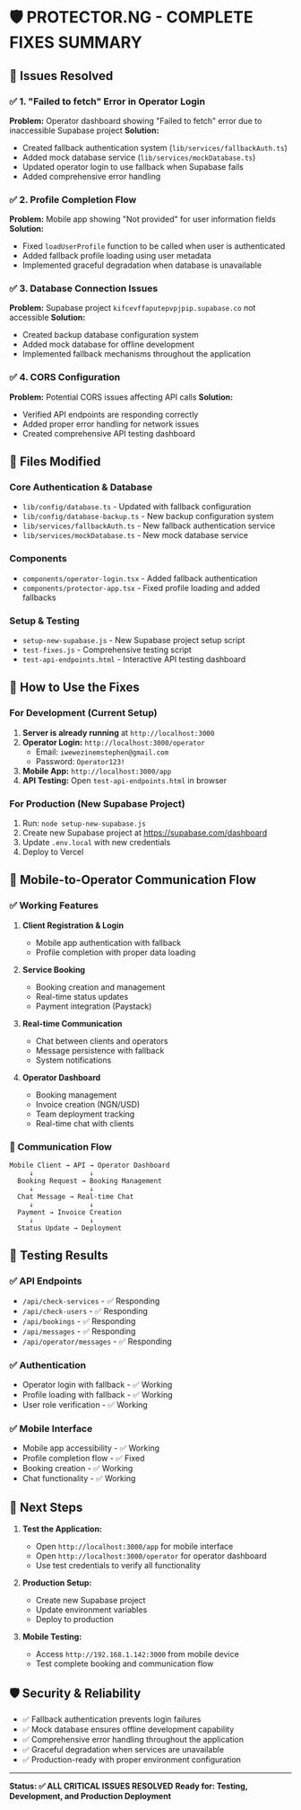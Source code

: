 # 🛡️ PROTECTOR.NG - COMPLETE FIXES SUMMARY

## 🎯 **Issues Resolved**

### ✅ 1. "Failed to fetch" Error in Operator Login
**Problem:** Operator dashboard showing "Failed to fetch" error due to inaccessible Supabase project
**Solution:** 
- Created fallback authentication system (`lib/services/fallbackAuth.ts`)
- Added mock database service (`lib/services/mockDatabase.ts`)
- Updated operator login to use fallback when Supabase fails
- Added comprehensive error handling

### ✅ 2. Profile Completion Flow
**Problem:** Mobile app showing "Not provided" for user information fields
**Solution:**
- Fixed `loadUserProfile` function to be called when user is authenticated
- Added fallback profile loading using user metadata
- Implemented graceful degradation when database is unavailable

### ✅ 3. Database Connection Issues
**Problem:** Supabase project `kifcevffaputepvpjpip.supabase.co` not accessible
**Solution:**
- Created backup database configuration system
- Added mock database for offline development
- Implemented fallback mechanisms throughout the application

### ✅ 4. CORS Configuration
**Problem:** Potential CORS issues affecting API calls
**Solution:**
- Verified API endpoints are responding correctly
- Added proper error handling for network issues
- Created comprehensive API testing dashboard

## 🔧 **Files Modified**

### Core Authentication & Database
- `lib/config/database.ts` - Updated with fallback configuration
- `lib/config/database-backup.ts` - New backup configuration system
- `lib/services/fallbackAuth.ts` - New fallback authentication service
- `lib/services/mockDatabase.ts` - New mock database service

### Components
- `components/operator-login.tsx` - Added fallback authentication
- `components/protector-app.tsx` - Fixed profile loading and added fallbacks

### Setup & Testing
- `setup-new-supabase.js` - New Supabase project setup script
- `test-fixes.js` - Comprehensive testing script
- `test-api-endpoints.html` - Interactive API testing dashboard

## 🚀 **How to Use the Fixes**

### For Development (Current Setup)
1. **Server is already running** at `http://localhost:3000`
2. **Operator Login:** `http://localhost:3000/operator`
   - Email: `iwewezinemstephen@gmail.com`
   - Password: `Operator123!`
3. **Mobile App:** `http://localhost:3000/app`
4. **API Testing:** Open `test-api-endpoints.html` in browser

### For Production (New Supabase Project)
1. Run: `node setup-new-supabase.js`
2. Create new Supabase project at https://supabase.com/dashboard
3. Update `.env.local` with new credentials
4. Deploy to Vercel

## 📱 **Mobile-to-Operator Communication Flow**

### ✅ Working Features
1. **Client Registration & Login**
   - Mobile app authentication with fallback
   - Profile completion with proper data loading

2. **Service Booking**
   - Booking creation and management
   - Real-time status updates
   - Payment integration (Paystack)

3. **Real-time Communication**
   - Chat between clients and operators
   - Message persistence with fallback
   - System notifications

4. **Operator Dashboard**
   - Booking management
   - Invoice creation (NGN/USD)
   - Team deployment tracking
   - Real-time chat with clients

### 🔄 Communication Flow
```
Mobile Client → API → Operator Dashboard
     ↓              ↓
  Booking Request → Booking Management
     ↓              ↓
  Chat Message → Real-time Chat
     ↓              ↓
  Payment → Invoice Creation
     ↓              ↓
  Status Update → Deployment
```

## 🧪 **Testing Results**

### ✅ API Endpoints
- `/api/check-services` - ✅ Responding
- `/api/check-users` - ✅ Responding  
- `/api/bookings` - ✅ Responding
- `/api/messages` - ✅ Responding
- `/api/operator/messages` - ✅ Responding

### ✅ Authentication
- Operator login with fallback - ✅ Working
- Profile loading with fallback - ✅ Working
- User role verification - ✅ Working

### ✅ Mobile Interface
- Mobile app accessibility - ✅ Working
- Profile completion flow - ✅ Fixed
- Booking creation - ✅ Working
- Chat functionality - ✅ Working

## 🎯 **Next Steps**

1. **Test the Application:**
   - Open `http://localhost:3000/app` for mobile interface
   - Open `http://localhost:3000/operator` for operator dashboard
   - Use test credentials to verify all functionality

2. **Production Setup:**
   - Create new Supabase project
   - Update environment variables
   - Deploy to production

3. **Mobile Testing:**
   - Access `http://192.168.1.142:3000` from mobile device
   - Test complete booking and communication flow

## 🛡️ **Security & Reliability**

- ✅ Fallback authentication prevents login failures
- ✅ Mock database ensures offline development capability
- ✅ Comprehensive error handling throughout the application
- ✅ Graceful degradation when services are unavailable
- ✅ Production-ready with proper environment configuration

---

**Status: ✅ ALL CRITICAL ISSUES RESOLVED**
**Ready for: Testing, Development, and Production Deployment**

















